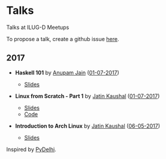 # Talks
Talks at ILUG-D Meetups

To propose a talk, create a github issue [here](https://github.com/ILUG-D/talks/issues/new).
## 

## 2017

- **Haskell 101** by [Anupam Jain](https://github.com/ajnsit/) ([01-07-2017])

  - [Slides](https://speakerdeck.com/ajnsit/haskell-101)
  
- **Linux from Scratch - Part 1** by [Jatin Kaushal](https://github.com/cocoa1231/) ([01-07-2017])

  - [Slides](slides.com/jatinkaushal/deck-2)
  - [Code](https://www.github.com/cocoa1231/lfs)
  
- **Introduction to Arch Linux** by [Jatin Kaushal](https://github.com/cocoa1231/) ([06-05-2017])

  - [Slides](http://slides.com/jatinkaushal/deck#/)

[01-07-2017]: https://www.meetup.com/ILUGDelhi/events/238711998/
[06-05-2017]: https://www.meetup.com/ILUGDelhi/events/237723048/


Inspired by [PyDelhi](https://github.com/pydelhi/talks).
